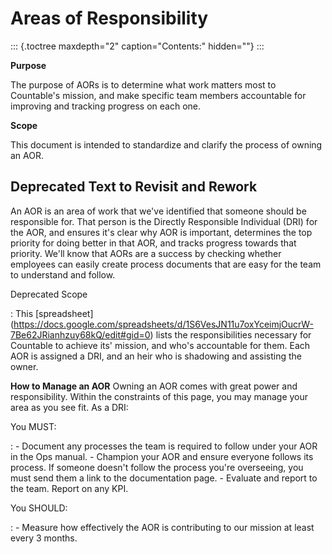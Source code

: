 Areas of Responsibility
=======================

::: {.toctree maxdepth="2" caption="Contents:" hidden=""}
:::

**Purpose**

The purpose of AORs is to determine what work matters most to
Countable\'s mission, and make specific team members accountable for
improving and tracking progress on each one.

**Scope**

This document is intended to standardize and clarify the process of
owning an AOR.

Deprecated Text to Revisit and Rework
-------------------------------------

An AOR is an area of work that we\'ve identified that someone should be
responsible for. That person is the Directly Responsible Individual
(DRI) for the AOR, and ensures it\'s clear why AOR is important,
determines the top priority for doing better in that AOR, and tracks
progress towards that priority. We\'ll know that AORs are a success by
checking whether employees can easily create process documents that are
easy for the team to understand and follow.

Deprecated Scope

:   This
    \[spreadsheet\](<https://docs.google.com/spreadsheets/d/1S6VesJN11u7oxYceimjOucrW-7Be62JRianhzuy68kQ/edit#gid=0>)
    lists the responsibilities necessary for Countable to achieve its\'
    mission, and who\'s accountable for them. Each AOR is assigned a
    DRI, and an heir who is shadowing and assisting the owner.

**How to Manage an AOR** Owning an AOR comes with great power and
responsibility. Within the constraints of this page, you may manage your
area as you see fit. As a DRI:

You MUST:

:   -   Document any processes the team is required to follow under your
        AOR in the Ops manual.
    -   Champion your AOR and ensure everyone follows its process. If
        someone doesn\'t follow the process you\'re overseeing, you must
        send them a link to the documentation page.
    -   Evaluate and report to the team. Report on any KPI.

You SHOULD:

:   -   Measure how effectively the AOR is contributing to our mission
        at least every 3 months.
